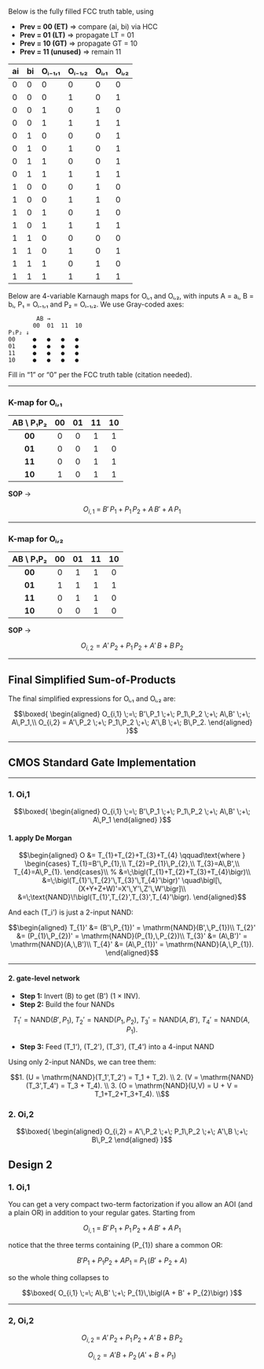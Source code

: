 Below is the fully filled FCC truth table, using  

- **Prev = 00 (ET)** ⇒ compare (ai, bi) via HCC  
- **Prev = 01 (LT)** ⇒ propagate LT = 01  
- **Prev = 10 (GT)** ⇒ propagate GT = 10  
- **Prev = 11 (unused)** ⇒ remain 11  

| ai | bi | Oᵢ₋₁,₁  | Oᵢ₋₁,₂  | Oᵢ,₁  | Oᵢ,₂  |
|----|----|---------|---------|-------|-------|
|  0 |  0 |   0     |   0     |  0    |  0    |
|  0 |  0 |   0     |   1     |  0    |  1    |
|  0 |  0 |   1     |   0     |  1    |  0    |
|  0 |  0 |   1     |   1     |  1    |  1    |
|  0 |  1 |   0     |   0     |  0    |  1    |
|  0 |  1 |   0     |   1     |  0    |  1    |
|  0 |  1 |   1     |   0     |  0    |  1    |
|  0 |  1 |   1     |   1     |  1    |  1    |
|  1 |  0 |   0     |   0     |  1    |  0    |
|  1 |  0 |   0     |   1     |  1    |  0    |
|  1 |  0 |   1     |   0     |  1    |  0    |
|  1 |  0 |   1     |   1     |  1    |  1    |
|  1 |  1 |   0     |   0     |  0    |  0    |
|  1 |  1 |   0     |   1     |  0    |  1    |
|  1 |  1 |   1     |   0     |  1    |  0    |
|  1 |  1 |   1     |   1     |  1    |  1    | 

Below are 4-variable Karnaugh maps for Oᵢ,₁ and Oᵢ,₂, with inputs A = aᵢ, B = bᵢ, P₁ = Oᵢ₋₁,₁ and P₂ = Oᵢ₋₁,₂. We use Gray-coded axes:

```
        AB →
       00  01  11  10
P₁P₂ ↓
00     ●   ●   ●   ●
01     ●   ●   ●   ●
11     ●   ●   ●   ●
10     ●   ●   ●   ●
```


Fill in “1” or “0” per the FCC truth table (citation needed).

---

### K-map for Oᵢ,₁

| AB \ P₁P₂ | 00 | 01 | 11 | 10 |
|:---------:|:--:|:--:|:--:|:--:|
| **00**    | 0  | 0  | 1  | 1  |
| **01**    | 0  | 0  | 1  | 0  |
| **11**    | 0  | 0  | 1  | 1  |
| **10**    | 1  | 0  | 1  | 1  |

**SOP** →  
```math
O_{i,1} \;=\; B'\,P_1 \;+\; P_1\,P_2 \;+\; A\,B' \;+\; A\,P_1
```
---

### K-map for Oᵢ,₂

| AB \ P₁P₂ | 00 | 01 | 11 | 10 |
|:---------:|:--:|:--:|:--:|:--:|
| **00**    | 0  | 1  | 1  | 0  |
| **01**    | 1  | 1  | 1  | 1  |
| **11**    | 0  | 1  | 1  | 0  |
| **10**    | 0  | 0  | 1  | 0  |

**SOP** →  
```math
O_{i,2} = A'\,P_2 \;+\; P_1\,P_2 \;+\; A'\,B \;+\; B\,P_2
```
---

## Final Simplified Sum-of-Products

The final simplified expressions for Oᵢ,₁ and Oᵢ,₂ are:

```math
\boxed{
\begin{aligned}
O_{i,1} \;=\; B'\,P_1 \;+\; P_1\,P_2 \;+\; A\,B' \;+\; A\,P_1,\\
O_{i,2} = A'\,P_2 \;+\; P_1\,P_2 \;+\; A'\,B \;+\; B\,P_2.
\end{aligned}
}
```
---

## CMOS Standard Gate Implementation
---

### 1. Oi,1
```math
\boxed{
\begin{aligned}
O_{i,1} \;=\; B'\,P_1 \;+\; P_1\,P_2 \;+\; A\,B' \;+\; A\,P_1
\end{aligned}
}
```

#### 1.  apply De Morgan

```math
\begin{aligned}
O 
&= T_{1}+T_{2}+T_{3}+T_{4}
\qquad\text{where }
\begin{cases}
T_{1}=B'\,P_{1},\\
T_{2}=P_{1}\,P_{2},\\
T_{3}=A\,B',\\
T_{4}=A\,P_{1}.
\end{cases}\\
%
&=\;\bigl(T_{1}+T_{2}+T_{3}+T_{4}\bigr)\\
&=\;\bigl(T_{1}'\,T_{2}'\,T_{3}'\,T_{4}'\bigr)' 
\quad\bigl[\,(X+Y+Z+W)'=X'\,Y'\,Z'\,W'\bigr]\\
&=\;\text{NAND}\!\bigl(T_{1}',T_{2}',T_{3}',T_{4}'\bigr).
\end{aligned}
```

And each \(T_i'\) is just a 2-input NAND:

```math
\begin{aligned}
T_{1}' &= (B'\,P_{1})' = \mathrm{NAND}(B',\,P_{1})\\
T_{2}' &= (P_{1}\,P_{2})' = \mathrm{NAND}(P_{1},\,P_{2})\\
T_{3}' &= (A\,B')' = \mathrm{NAND}(A,\,B')\\
T_{4}' &= (A\,P_{1})' = \mathrm{NAND}(A,\,P_{1}).
\end{aligned}
```

---

#### 2.  gate-level network


- **Step 1:** Invert \(B\) to get \(B'\) (1 × INV).  
- **Step 2:** Build the four NANDs  
```math
    T_1'=\mathrm{NAND}(B',P_1),\;
    T_2'=\mathrm{NAND}(P_1,P_2),\;
    T_3'=\mathrm{NAND}(A,B'),\;
    T_4'=\mathrm{NAND}(A,P_1).
```
- **Step 3:** Feed \(T_1'\), \(T_2'\), \(T_3'\), \(T_4'\) into a 4-input NAND  

Using only 2-input NANDs, we can tree them:

```math
1. (U = \mathrm{NAND}(T_1',T_2') = T_1 + T_2). \\
2. (V = \mathrm{NAND}(T_3',T_4') = T_3 + T_4). \\
3. (O = \mathrm{NAND}(U,V) = U + V = T_1+T_2+T_3+T_4). \\
```


### 2. Oi,2

```math
\boxed{
\begin{aligned}
O_{i,2} = A'\,P_2 \;+\; P_1\,P_2 \;+\; A'\,B \;+\; B\,P_2
\end{aligned}
}
```


## Design 2

### 1. Oi,1

You can get a very compact two-term factorization if you allow an AOI (and a plain OR) in addition to your regular gates.  Starting from

```math
O_{i,1} \;=\; B'\,P_{1}\;+\;P_{1}\,P_{2}\;+\;A\,B'\;+\;A\,P_{1}
```

notice that the three terms containing \(P_{1}\) share a common OR:

```math
B' P_{1} \;+\;P_{1} P_{2}\;+\;A P_{1}
\;=\;
P_{1}\,\bigl(B' + P_{2} + A\bigr)
```

so the whole thing collapses to

```math
\boxed{
O_{i,1}
\;=\;
A\,B'
\;+\;
P_{1}\,\bigl(A + B' + P_{2}\bigr)
}
```
---

### 2, Oi,2

```math
O_{i,2} \;=\; A'\,P_{2}\;+\;P_{1}\,P_{2}\;+\;A'\,B\;+\;B\,P_{2}
```

```math
O_{i,2}
= A'B \;+\; P_{2}\,(A' + B + P_{1})
```